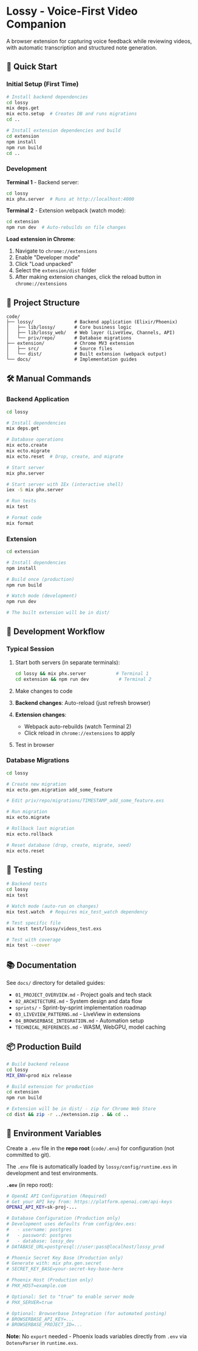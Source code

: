 # Lossy - Voice-First Video Companion

A browser extension for capturing voice feedback while reviewing videos, with automatic transcription and structured note generation.

## 🚀 Quick Start

### Initial Setup (First Time)

```bash
# Install backend dependencies
cd lossy
mix deps.get
mix ecto.setup  # Creates DB and runs migrations
cd ..

# Install extension dependencies and build
cd extension
npm install
npm run build
cd ..
```

### Development

**Terminal 1** - Backend server:
```bash
cd lossy
mix phx.server  # Runs at http://localhost:4000
```

**Terminal 2** - Extension webpack (watch mode):
```bash
cd extension
npm run dev  # Auto-rebuilds on file changes
```

**Load extension in Chrome**:
1. Navigate to `chrome://extensions`
2. Enable "Developer mode"
3. Click "Load unpacked"
4. Select the `extension/dist` folder
5. After making extension changes, click the reload button in `chrome://extensions`

## 📁 Project Structure

```
code/
├── lossy/               # Backend application (Elixir/Phoenix)
│   ├── lib/lossy/       # Core business logic
│   ├── lib/lossy_web/   # Web layer (LiveView, Channels, API)
│   └── priv/repo/       # Database migrations
├── extension/           # Chrome MV3 extension
│   ├── src/             # Source files
│   └── dist/            # Built extension (webpack output)
└── docs/                # Implementation guides
```

## 🛠️ Manual Commands

### Backend Application

```bash
cd lossy

# Install dependencies
mix deps.get

# Database operations
mix ecto.create
mix ecto.migrate
mix ecto.reset  # Drop, create, and migrate

# Start server
mix phx.server

# Start server with IEx (interactive shell)
iex -S mix phx.server

# Run tests
mix test

# Format code
mix format
```

### Extension

```bash
cd extension

# Install dependencies
npm install

# Build once (production)
npm run build

# Watch mode (development)
npm run dev

# The built extension will be in dist/
```

## 🎯 Development Workflow

### Typical Session

1. Start both servers (in separate terminals):
   ```bash
   cd lossy && mix phx.server           # Terminal 1
   cd extension && npm run dev           # Terminal 2
   ```

2. Make changes to code

3. **Backend changes**: Auto-reload (just refresh browser)

4. **Extension changes**:
   - Webpack auto-rebuilds (watch Terminal 2)
   - Click reload in `chrome://extensions` to apply

5. Test in browser

### Database Migrations

```bash
cd lossy

# Create new migration
mix ecto.gen.migration add_some_feature

# Edit priv/repo/migrations/TIMESTAMP_add_some_feature.exs

# Run migration
mix ecto.migrate

# Rollback last migration
mix ecto.rollback

# Reset database (drop, create, migrate, seed)
mix ecto.reset
```

## 🧪 Testing

```bash
# Backend tests
cd lossy
mix test

# Watch mode (auto-run on changes)
mix test.watch  # Requires mix_test_watch dependency

# Test specific file
mix test test/lossy/videos_test.exs

# Test with coverage
mix test --cover
```

## 📚 Documentation

See `docs/` directory for detailed guides:

- `01_PROJECT_OVERVIEW.md` - Project goals and tech stack
- `02_ARCHITECTURE.md` - System design and data flow
- `sprints/` - Sprint-by-sprint implementation roadmap
- `03_LIVEVIEW_PATTERNS.md` - LiveView in extensions
- `04_BROWSERBASE_INTEGRATION.md` - Automation setup
- `TECHNICAL_REFERENCES.md` - WASM, WebGPU, model caching

## 📦 Production Build

```bash
# Build backend release
cd lossy
MIX_ENV=prod mix release

# Build extension for production
cd extension
npm run build

# Extension will be in dist/ - zip for Chrome Web Store
cd dist && zip -r ../extension.zip . && cd ..
```

## 🔐 Environment Variables

Create a `.env` file in the **repo root** (`code/.env`) for configuration (not committed to git).

The `.env` file is automatically loaded by `lossy/config/runtime.exs` in development and test environments.

**`.env`** (in repo root):
```bash
# OpenAI API Configuration (Required)
# Get your API key from: https://platform.openai.com/api-keys
OPENAI_API_KEY=sk-proj-...

# Database Configuration (Production only)
# Development uses defaults from config/dev.exs:
#   - username: postgres
#   - password: postgres
#   - database: lossy_dev
# DATABASE_URL=postgresql://user:pass@localhost/lossy_prod

# Phoenix Secret Key Base (Production only)
# Generate with: mix phx.gen.secret
# SECRET_KEY_BASE=your-secret-key-base-here

# Phoenix Host (Production only)
# PHX_HOST=example.com

# Optional: Set to "true" to enable server mode
# PHX_SERVER=true

# Optional: Browserbase Integration (for automated posting)
# BROWSERBASE_API_KEY=...
# BROWSERBASE_PROJECT_ID=...
```

**Note:** No `export` needed - Phoenix loads variables directly from `.env` via `DotenvParser` in `runtime.exs`.